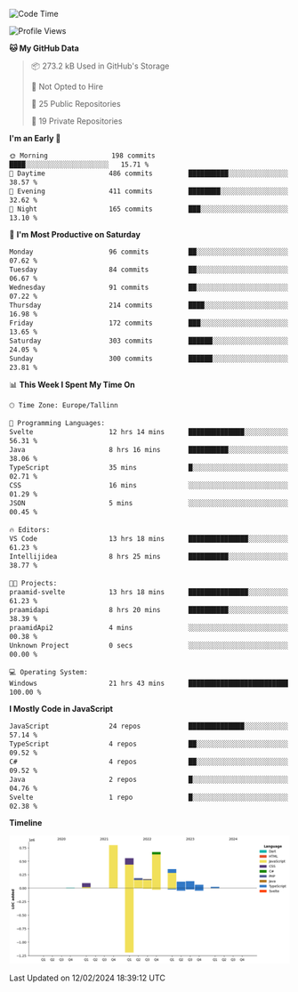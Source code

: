 <!--START_SECTION:waka-->
![Code Time](http://img.shields.io/badge/Code%20Time-636%20hrs%2016%20mins-blue)

![Profile Views](http://img.shields.io/badge/Profile%20Views-0-blue)

**🐱 My GitHub Data** 

> 📦 273.2 kB Used in GitHub's Storage 
 > 
> 🚫 Not Opted to Hire
 > 
> 📜 25 Public Repositories 
 > 
> 🔑 19 Private Repositories 
 > 
**I'm an Early 🐤** 

```text
🌞 Morning                198 commits         ████░░░░░░░░░░░░░░░░░░░░░   15.71 % 
🌆 Daytime                486 commits         ██████████░░░░░░░░░░░░░░░   38.57 % 
🌃 Evening                411 commits         ████████░░░░░░░░░░░░░░░░░   32.62 % 
🌙 Night                  165 commits         ███░░░░░░░░░░░░░░░░░░░░░░   13.10 % 
```
📅 **I'm Most Productive on Saturday** 

```text
Monday                   96 commits          ██░░░░░░░░░░░░░░░░░░░░░░░   07.62 % 
Tuesday                  84 commits          ██░░░░░░░░░░░░░░░░░░░░░░░   06.67 % 
Wednesday                91 commits          ██░░░░░░░░░░░░░░░░░░░░░░░   07.22 % 
Thursday                 214 commits         ████░░░░░░░░░░░░░░░░░░░░░   16.98 % 
Friday                   172 commits         ███░░░░░░░░░░░░░░░░░░░░░░   13.65 % 
Saturday                 303 commits         ██████░░░░░░░░░░░░░░░░░░░   24.05 % 
Sunday                   300 commits         ██████░░░░░░░░░░░░░░░░░░░   23.81 % 
```


📊 **This Week I Spent My Time On** 

```text
🕑︎ Time Zone: Europe/Tallinn

💬 Programming Languages: 
Svelte                   12 hrs 14 mins      ██████████████░░░░░░░░░░░   56.31 % 
Java                     8 hrs 16 mins       ██████████░░░░░░░░░░░░░░░   38.06 % 
TypeScript               35 mins             █░░░░░░░░░░░░░░░░░░░░░░░░   02.71 % 
CSS                      16 mins             ░░░░░░░░░░░░░░░░░░░░░░░░░   01.29 % 
JSON                     5 mins              ░░░░░░░░░░░░░░░░░░░░░░░░░   00.45 % 

🔥 Editors: 
VS Code                  13 hrs 18 mins      ███████████████░░░░░░░░░░   61.23 % 
Intellijidea             8 hrs 25 mins       ██████████░░░░░░░░░░░░░░░   38.77 % 

🐱‍💻 Projects: 
praamid-svelte           13 hrs 18 mins      ███████████████░░░░░░░░░░   61.23 % 
praamidapi               8 hrs 20 mins       ██████████░░░░░░░░░░░░░░░   38.39 % 
praamidApi2              4 mins              ░░░░░░░░░░░░░░░░░░░░░░░░░   00.38 % 
Unknown Project          0 secs              ░░░░░░░░░░░░░░░░░░░░░░░░░   00.00 % 

💻 Operating System: 
Windows                  21 hrs 43 mins      █████████████████████████   100.00 % 
```

**I Mostly Code in JavaScript** 

```text
JavaScript               24 repos            ██████████████░░░░░░░░░░░   57.14 % 
TypeScript               4 repos             ██░░░░░░░░░░░░░░░░░░░░░░░   09.52 % 
C#                       4 repos             ██░░░░░░░░░░░░░░░░░░░░░░░   09.52 % 
Java                     2 repos             █░░░░░░░░░░░░░░░░░░░░░░░░   04.76 % 
Svelte                   1 repo              █░░░░░░░░░░░░░░░░░░░░░░░░   02.38 % 
```



**Timeline**

![Lines of Code chart](https://raw.githubusercontent.com/Piilu/Piilu/main/assets/bar_graph.png)


 Last Updated on 12/02/2024 18:39:12 UTC
<!--END_SECTION:waka-->